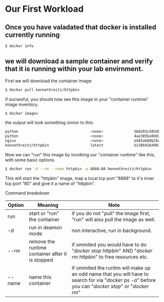# Our First Workload

## Once you have valadated that docker is installed currently running
```bash
$ docker info
```
## we will download a sample container and verify that it is running within your lab envirnment.

First we will download the container image:
```bash
$ docker pull kennethreitz/httpbin
```
if sucsesful, you should now see this image in your "container runtime" image inventory.
```bash
$ docker images
```
the output will look something simior to this:
```bash
python                                 <none>              5b0283c5034b        5 months ago        169MB
python                                 <none>              4ae385ba9dd2        5 months ago        909MB
nginx                                  <none>              e445ab08b2be        5 months ago        126MB
kennethreitz/httpbin                   latest              b138b9264903        14 months ago       534MB
```
Now we can "run" this image by involking our "container runtime" like this, with some basic options.
```bash
$ docker run -d --rm --name httpbin -p 8888:80 kennethreitz/httpbin
```
This will start the "httpbin" image, map a local tcp port "8888" to it's inner tcp port "80" and give it a name of "httpbin".

Command breakdown

Option | Meaning | Note
--- | --- | ---
run | start or "run" the container | if you do not "pull" the image first, "run" will also pull the image as well.
-d | run in deamon mode | non interactive, run in background.
--rm | remove the runtime container after it is stopped | if ommited you would have to do "*docker stop httpbin*" AND "*docker rm httpbin*" to free resources etc.
--name | name this container | if ommited the runtim will make up an odd name that you will have to search for via "*docker ps -a*" before you can "*docker stop*" or "*docker rm*"